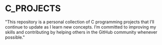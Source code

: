 # C_PROJECTS

"This repository is a personal collection of C programming projects that I’ll continue to update as I learn new concepts. I’m committed to improving my skills and contributing by helping others in the GitHub community whenever possible."
